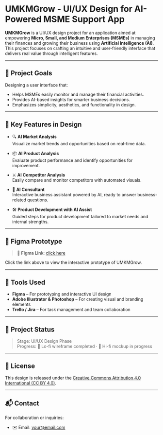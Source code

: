 # UMKMGrow - UI/UX Design for AI-Powered MSME Support App

**UMKMGrow** is a UI/UX design project for an application aimed at empowering **Micro, Small, and Medium Enterprises (MSMEs)** in managing their finances and growing their business using **Artificial Intelligence (AI)**. This project focuses on crafting an intuitive and user-friendly interface that delivers real value through intelligent features.

---

## 🎯 Project Goals

Designing a user interface that:
- Helps MSMEs easily monitor and manage their financial activities.
- Provides AI-based insights for smarter business decisions.
- Emphasizes simplicity, aesthetics, and functionality in design.

---

## 🌟 Key Features in Design

- 🔍 **AI Market Analysis**  
  Visualize market trends and opportunities based on real-time data.

- 📦 **AI Product Analysis**  
  Evaluate product performance and identify opportunities for improvement.

- ⚔️ **AI Competitor Analysis**  
  Easily compare and monitor competitors with automated visuals.

- 🧠 **AI Consultant**  
  Interactive business assistant powered by AI, ready to answer business-related questions.

- 🛠️ **Product Development with AI Assist**  
  Guided steps for product development tailored to market needs and internal strengths.

---

## 🎨 Figma Prototype

> 🔗 **Figma Link**: [click here](https://www.figma.com/design/evgXXokS9d3sjqFEAIxQcb/UMKMGrow?node-id=20-10794&t=S6OYDgGi5cWCcFH8-0)

Click the link above to view the interactive prototype of UMKMGrow.

---

## 🔧 Tools Used

- **Figma** – For prototyping and interactive UI design
- **Adobe Illustrator & Photoshop** – For creating visual and branding elements
- **Trello / Jira** – For task management and team collaboration

---

## 🧪 Project Status

> Stage: UI/UX Design Phase  
> Progress: 📐 Lo-fi wireframe completed · 🎨 Hi-fi mockup in progress

---

## 📄 License

This design is released under the [Creative Commons Attribution 4.0 International (CC BY 4.0)](https://creativecommons.org/licenses/by/4.0/).

---

## 📬 Contact

For collaboration or inquiries:
- ✉️ Email: your@email.com
